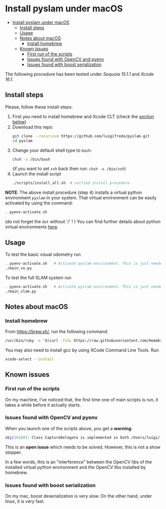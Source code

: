 
# Install pyslam under macOS 

<!-- TOC -->

- [Install pyslam under macOS](#install-pyslam-under-macos)
  - [Install steps](#install-steps)
  - [Usage](#usage)
  - [Notes about macOS](#notes-about-macos)
    - [Install homebrew](#install-homebrew)
  - [Known issues](#known-issues)
    - [First run of the scripts](#first-run-of-the-scripts)
    - [Issues found with OpenCV and pyenv](#issues-found-with-opencv-and-pyenv)
    - [Issues found with boost serialization](#issues-found-with-boost-serialization)

<!-- /TOC -->


The following procedure has been tested under *Sequoia 15.1.1* and *Xcode 16.1*. 

## Install steps

Please, follow these install steps: 

1. First you need to install homebrew and Xcode CLT (check the [section below](#notes-about-macos))
2. Download this repo: 
   ```bash
   git clone --recursive https://github.com/luigifreda/pyslam.git 
   cd pyslam 
   ```
3. Change your default shell type to `bash`: 
   ```bash
   chsh -s /bin/bash 
   ```
   (if you want to set `zsh` back then run: `chsh -s /bin/zsh`)
4. Launch the install script
   ```bash
   ./scripts/install_all.sh  # unified install procedure
   ```

**NOTE**: The above install procedure (step 4) installs a virtual python environment `pyslam` in your system. That virtual environment can be easily activated by using the command: 
```bash
. pyenv-activate.sh 
```
(do not forget the `dot` without '/' ! )
You can find further details about python virtual environments [here](./PYTHON-VIRTUAL-ENVS.md).

## Usage 
   
To test the basic visual odometry run 
   ```bash
   . pyenv-activate.sh   # Activate pyslam environment. This is just needed once in a new terminal.
   ./main_vo.py
   ```
To test the full SLAM system run 
   ```bash
   . pyenv-activate.sh   # Activate pyslam environment. This is just needed once in a new terminal.
   ./main_slam.py
   ```

<!-- **NOTE 2**: the launch scripts `./scripts/launch_main_xxx.sh ` will automatically activate the `pyslam` virtual enviroment for you and launch the scripts with the necessary environment variable setting (explained below):
```bash
OBJC_DISABLE_INITIALIZE_FORK_SAFETY=YES python3 main_xxx.py  # Deprecated: Not needed anymore. 
```

 **NOTE 3**: In order to make things running under macOS, I had to use some tricks (for matplotlib processes in particular, further details below). Please, consider that pyslam has been designed under Linux (Ubuntu 18.04), where you can get it in its 'best shape'.  -->

## Notes about macOS 

### Install homebrew

From https://brew.sh/, run the following command:
```bash
/usr/bin/ruby -e "$(curl -fsSL https://raw.githubusercontent.com/Homebrew/install/master/install)"
```

You may also need to install gcc by using XCode Command Line Tools. Run 
```bash
xcode-select --install
```

## Known issues


### First run of the scripts

On my machine, I've noticed that, the first time one of main scripts is run, it takes a while before it actually starts.  

### Issues found with OpenCV and pyenv 

When you launch one of the scripts above, you get a **warning**:
```bash
objc[6169]: Class CaptureDelegate is implemented in both /Users/luigi/.python/venvs/pyslam/lib/python3.7/site-packages/cv2/cv2.cpython-37m-darwin.so (0x11923d590) and /usr/local/opt/opencv/lib/libopencv_videoio.4.3.dylib (0x13021d0c8). One of the two will be used. Which one is undefined.
```
This is an **open issue** which needs to be solved. However, this is not a show stopper. 

In a few words, this is an "interference" between the OpenCV libs of the installed virtual python environment and the OpenCV libs installed by homebrew.  


### Issues found with boost serialization 

On my mac, boost deserialization is very slow. On the other hand, under linux, it is very fast.

<!-- ### Issues found with dynamic matlplotlib 

**NEWS**: Under mac, the old classes `Mplot2d` and `Mplot3d` (based on `matplotlib`) are automatically replaced by `Qplot2d` and `Qplot3d` (based on `pyqtgraph`), which do not present the problems reported below. 

I found the following problems with python multi-processing (see https://stackoverflow.com/questions/50168647/multiprocessing-causes-python-to-crash-and-gives-an-error-may-have-been-in-progr). The proposed solution to run this command in the open shell 
```
export OBJC_DISABLE_INITIALIZE_FORK_SAFETY=YES  
```
does not work. In another thread https://stackoverflow.com/questions/50168647/multiprocessing-causes-python-to-crash-and-gives-an-error-may-have-been-in-progr#comments-52230415, I found something that does work with both pangolin processes and mplot processes: launch the main scripts by setting the same environment variable one the same line 
```
OBJC_DISABLE_INITIALIZE_FORK_SAFETY=YES python3 xxx.py
```

I found other issues with matplotlib due to `plt.ion()` (interactive mode) that does not work on mac. In order to make the matplotlib processes working, I had to apply some other tricks that make the matplot figures being refreshed in an inelegant way (being activated and refreshed in turn one over the other). But it works! :-)   
At the present time, `pyslam` is still experimental on macOS!  -->

